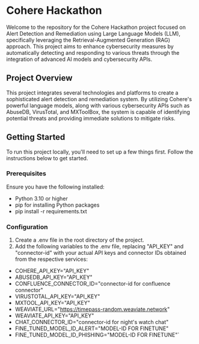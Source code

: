 # Cohere Hackathon

Welcome to the repository for the Cohere Hackathon project focused on Alert Detection and Remediation using Large Language Models (LLM), specifically leveraging the Retrieval-Augmented Generation (RAG) approach. This project aims to enhance cybersecurity measures by automatically detecting and responding to various threats through the integration of advanced AI models and cybersecurity APIs.

## Project Overview

This project integrates several technologies and platforms to create a sophisticated alert detection and remediation system. By utilizing Cohere's powerful language models, along with various cybersecurity APIs such as AbuseDB, VirusTotal, and MXToolBox, the system is capable of identifying potential threats and providing immediate solutions to mitigate risks.

## Getting Started

To run this project locally, you'll need to set up a few things first. Follow the instructions below to get started.

### Prerequisites

Ensure you have the following installed:
- Python 3.10 or higher
- pip for installing Python packages
- pip install -r requirements.txt

### Configuration
1. Create a .env file in the root directory of the project.
2. Add the following variables to the .env file, replacing "API_KEY" and "connector-id" with your actual API keys and connector IDs obtained from the respective services:

- COHERE_API_KEY="API_KEY"
- ABUSEDB_API_KEY="API_KEY"
- CONFLUENCE_CONNECTOR_ID="connector-id for confluence connector"
- VIRUSTOTAL_API_KEY="API_KEY"
- MXTOOL_API_KEY="API_KEY"
- WEAVIATE_URL="https://timepass-random.weaviate.network"
- WEAVIATE_API_KEY="API_KEY"
- CHAT_CONNECTOR_ID="connector-id for night's watch chat"
- FINE_TUNED_MODEL_ID_ALERT="MODEL-ID FOR FINETUNE"
- FINE_TUNED_MODEL_ID_PHISHING="MODEL-ID FOR FINETUNE"`